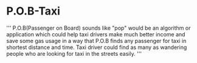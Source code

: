 # P.O.B-Taxi
''' P.O.B(Passenger on Board) sounds like "pop" would be an algorithm or application which could help
taxi drivers make much better income and save some gas usage in a way that P.O.B finds any passenger for taxi 
in shortest distance and time. Taxi driver could find as many as wandering people who are looking for taxi in the streets easily. '''
